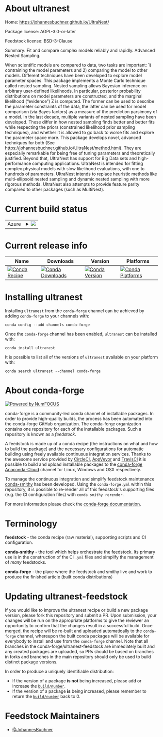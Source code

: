 About ultranest
===============

Home: https://johannesbuchner.github.io/UltraNest/

Package license: AGPL-3.0-or-later

Feedstock license: BSD-3-Clause

Summary: Fit and compare complex models reliably and rapidly. Advanced Nested Sampling.

When scientific models are compared to data, two tasks are important: 1) contraining the model parameters and 2) comparing the model to other models. Different techniques have been developed to explore model parameter spaces. This package implements a Monte Carlo technique called nested sampling.
Nested sampling allows Bayesian inference on arbitrary user-defined likelihoods. In particular, posterior probability distributions on model parameters are constructed, and the marginal likelihood (“evidence”) Z is computed. The former can be used to describe the parameter constraints of the data, the latter can be used for model comparison (via Bayes factors) as a measure of the prediction parsimony of a model.
In the last decade, multiple variants of nested sampling have been developed. These differ in how nested sampling finds better and better fits while respecting the priors (constrained likelihood prior sampling techniques), and whether it is allowed to go back to worse fits and explore the parameter space more.
This package develops novel, advanced techniques for both (See https://johannesbuchner.github.io/UltraNest/method.html). They are especially remarkable for being free of tuning parameters and theoretically justified. Beyond that, UltraNest has support for Big Data sets and high-performance computing applications.
UltraNest is intended for fitting complex physical models with slow likelihood evaluations, with one to hundreds of parameters. UltraNest intends to replace heuristic methods like multi-ellipsoid nested sampling and dynamic nested sampling with more rigorous methods. UltraNest also attempts to provide feature parity compared to other packages (such as MultiNest).


Current build status
====================


<table>
    
  <tr>
    <td>Azure</td>
    <td>
      <details>
        <summary>
          <a href="https://dev.azure.com/conda-forge/feedstock-builds/_build/latest?definitionId=8997&branchName=master">
            <img src="https://dev.azure.com/conda-forge/feedstock-builds/_apis/build/status/ultranest-feedstock?branchName=master">
          </a>
        </summary>
        <table>
          <thead><tr><th>Variant</th><th>Status</th></tr></thead>
          <tbody><tr>
              <td>linux_64_numpy1.16python3.6.____cpython</td>
              <td>
                <a href="https://dev.azure.com/conda-forge/feedstock-builds/_build/latest?definitionId=8997&branchName=master">
                  <img src="https://dev.azure.com/conda-forge/feedstock-builds/_apis/build/status/ultranest-feedstock?branchName=master&jobName=linux&configuration=linux_64_numpy1.16python3.6.____cpython" alt="variant">
                </a>
              </td>
            </tr><tr>
              <td>linux_64_numpy1.16python3.7.____cpython</td>
              <td>
                <a href="https://dev.azure.com/conda-forge/feedstock-builds/_build/latest?definitionId=8997&branchName=master">
                  <img src="https://dev.azure.com/conda-forge/feedstock-builds/_apis/build/status/ultranest-feedstock?branchName=master&jobName=linux&configuration=linux_64_numpy1.16python3.7.____cpython" alt="variant">
                </a>
              </td>
            </tr><tr>
              <td>linux_64_numpy1.16python3.8.____cpython</td>
              <td>
                <a href="https://dev.azure.com/conda-forge/feedstock-builds/_build/latest?definitionId=8997&branchName=master">
                  <img src="https://dev.azure.com/conda-forge/feedstock-builds/_apis/build/status/ultranest-feedstock?branchName=master&jobName=linux&configuration=linux_64_numpy1.16python3.8.____cpython" alt="variant">
                </a>
              </td>
            </tr><tr>
              <td>linux_64_numpy1.18python3.6.____73_pypy</td>
              <td>
                <a href="https://dev.azure.com/conda-forge/feedstock-builds/_build/latest?definitionId=8997&branchName=master">
                  <img src="https://dev.azure.com/conda-forge/feedstock-builds/_apis/build/status/ultranest-feedstock?branchName=master&jobName=linux&configuration=linux_64_numpy1.18python3.6.____73_pypy" alt="variant">
                </a>
              </td>
            </tr><tr>
              <td>osx_64_numpy1.16python3.6.____cpython</td>
              <td>
                <a href="https://dev.azure.com/conda-forge/feedstock-builds/_build/latest?definitionId=8997&branchName=master">
                  <img src="https://dev.azure.com/conda-forge/feedstock-builds/_apis/build/status/ultranest-feedstock?branchName=master&jobName=osx&configuration=osx_64_numpy1.16python3.6.____cpython" alt="variant">
                </a>
              </td>
            </tr><tr>
              <td>osx_64_numpy1.16python3.7.____cpython</td>
              <td>
                <a href="https://dev.azure.com/conda-forge/feedstock-builds/_build/latest?definitionId=8997&branchName=master">
                  <img src="https://dev.azure.com/conda-forge/feedstock-builds/_apis/build/status/ultranest-feedstock?branchName=master&jobName=osx&configuration=osx_64_numpy1.16python3.7.____cpython" alt="variant">
                </a>
              </td>
            </tr><tr>
              <td>osx_64_numpy1.16python3.8.____cpython</td>
              <td>
                <a href="https://dev.azure.com/conda-forge/feedstock-builds/_build/latest?definitionId=8997&branchName=master">
                  <img src="https://dev.azure.com/conda-forge/feedstock-builds/_apis/build/status/ultranest-feedstock?branchName=master&jobName=osx&configuration=osx_64_numpy1.16python3.8.____cpython" alt="variant">
                </a>
              </td>
            </tr><tr>
              <td>osx_64_numpy1.18python3.6.____73_pypy</td>
              <td>
                <a href="https://dev.azure.com/conda-forge/feedstock-builds/_build/latest?definitionId=8997&branchName=master">
                  <img src="https://dev.azure.com/conda-forge/feedstock-builds/_apis/build/status/ultranest-feedstock?branchName=master&jobName=osx&configuration=osx_64_numpy1.18python3.6.____73_pypy" alt="variant">
                </a>
              </td>
            </tr><tr>
              <td>win_64_python3.6.____cpython</td>
              <td>
                <a href="https://dev.azure.com/conda-forge/feedstock-builds/_build/latest?definitionId=8997&branchName=master">
                  <img src="https://dev.azure.com/conda-forge/feedstock-builds/_apis/build/status/ultranest-feedstock?branchName=master&jobName=win&configuration=win_64_python3.6.____cpython" alt="variant">
                </a>
              </td>
            </tr><tr>
              <td>win_64_python3.7.____cpython</td>
              <td>
                <a href="https://dev.azure.com/conda-forge/feedstock-builds/_build/latest?definitionId=8997&branchName=master">
                  <img src="https://dev.azure.com/conda-forge/feedstock-builds/_apis/build/status/ultranest-feedstock?branchName=master&jobName=win&configuration=win_64_python3.7.____cpython" alt="variant">
                </a>
              </td>
            </tr><tr>
              <td>win_64_python3.8.____cpython</td>
              <td>
                <a href="https://dev.azure.com/conda-forge/feedstock-builds/_build/latest?definitionId=8997&branchName=master">
                  <img src="https://dev.azure.com/conda-forge/feedstock-builds/_apis/build/status/ultranest-feedstock?branchName=master&jobName=win&configuration=win_64_python3.8.____cpython" alt="variant">
                </a>
              </td>
            </tr>
          </tbody>
        </table>
      </details>
    </td>
  </tr>
</table>

Current release info
====================

| Name | Downloads | Version | Platforms |
| --- | --- | --- | --- |
| [![Conda Recipe](https://img.shields.io/badge/recipe-ultranest-green.svg)](https://anaconda.org/conda-forge/ultranest) | [![Conda Downloads](https://img.shields.io/conda/dn/conda-forge/ultranest.svg)](https://anaconda.org/conda-forge/ultranest) | [![Conda Version](https://img.shields.io/conda/vn/conda-forge/ultranest.svg)](https://anaconda.org/conda-forge/ultranest) | [![Conda Platforms](https://img.shields.io/conda/pn/conda-forge/ultranest.svg)](https://anaconda.org/conda-forge/ultranest) |

Installing ultranest
====================

Installing `ultranest` from the `conda-forge` channel can be achieved by adding `conda-forge` to your channels with:

```
conda config --add channels conda-forge
```

Once the `conda-forge` channel has been enabled, `ultranest` can be installed with:

```
conda install ultranest
```

It is possible to list all of the versions of `ultranest` available on your platform with:

```
conda search ultranest --channel conda-forge
```


About conda-forge
=================

[![Powered by NumFOCUS](https://img.shields.io/badge/powered%20by-NumFOCUS-orange.svg?style=flat&colorA=E1523D&colorB=007D8A)](http://numfocus.org)

conda-forge is a community-led conda channel of installable packages.
In order to provide high-quality builds, the process has been automated into the
conda-forge GitHub organization. The conda-forge organization contains one repository
for each of the installable packages. Such a repository is known as a *feedstock*.

A feedstock is made up of a conda recipe (the instructions on what and how to build
the package) and the necessary configurations for automatic building using freely
available continuous integration services. Thanks to the awesome service provided by
[CircleCI](https://circleci.com/), [AppVeyor](https://www.appveyor.com/)
and [TravisCI](https://travis-ci.com/) it is possible to build and upload installable
packages to the [conda-forge](https://anaconda.org/conda-forge)
[Anaconda-Cloud](https://anaconda.org/) channel for Linux, Windows and OSX respectively.

To manage the continuous integration and simplify feedstock maintenance
[conda-smithy](https://github.com/conda-forge/conda-smithy) has been developed.
Using the ``conda-forge.yml`` within this repository, it is possible to re-render all of
this feedstock's supporting files (e.g. the CI configuration files) with ``conda smithy rerender``.

For more information please check the [conda-forge documentation](https://conda-forge.org/docs/).

Terminology
===========

**feedstock** - the conda recipe (raw material), supporting scripts and CI configuration.

**conda-smithy** - the tool which helps orchestrate the feedstock.
                   Its primary use is in the construction of the CI ``.yml`` files
                   and simplify the management of *many* feedstocks.

**conda-forge** - the place where the feedstock and smithy live and work to
                  produce the finished article (built conda distributions)


Updating ultranest-feedstock
============================

If you would like to improve the ultranest recipe or build a new
package version, please fork this repository and submit a PR. Upon submission,
your changes will be run on the appropriate platforms to give the reviewer an
opportunity to confirm that the changes result in a successful build. Once
merged, the recipe will be re-built and uploaded automatically to the
`conda-forge` channel, whereupon the built conda packages will be available for
everybody to install and use from the `conda-forge` channel.
Note that all branches in the conda-forge/ultranest-feedstock are
immediately built and any created packages are uploaded, so PRs should be based
on branches in forks and branches in the main repository should only be used to
build distinct package versions.

In order to produce a uniquely identifiable distribution:
 * If the version of a package **is not** being increased, please add or increase
   the [``build/number``](https://conda.io/docs/user-guide/tasks/build-packages/define-metadata.html#build-number-and-string).
 * If the version of a package **is** being increased, please remember to return
   the [``build/number``](https://conda.io/docs/user-guide/tasks/build-packages/define-metadata.html#build-number-and-string)
   back to 0.

Feedstock Maintainers
=====================

* [@JohannesBuchner](https://github.com/JohannesBuchner/)

